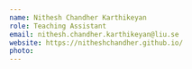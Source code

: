 ```yaml
---
name: Nithesh Chandher Karthikeyan
role: Teaching Assistant
email: nithesh.chandher.karthikeyan@liu.se
website: https://nitheshchandher.github.io/
photo: 
---
```


